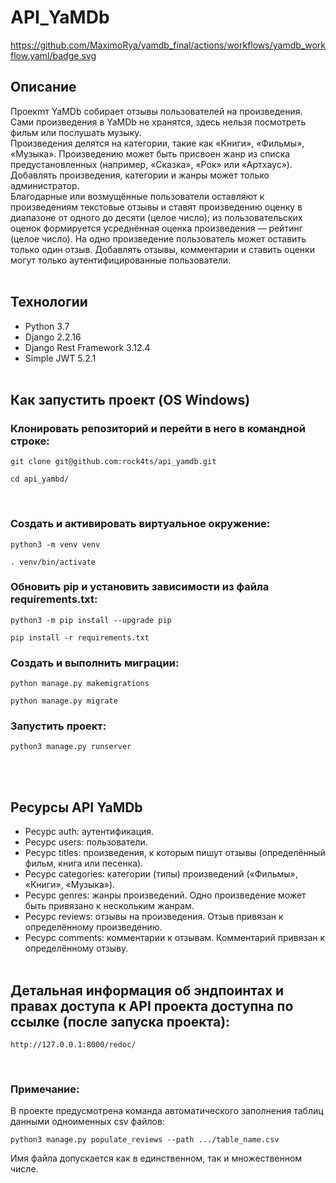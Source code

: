 # API_YaMDb
https://github.com/MaximoRya/yamdb_final/actions/workflows/yamdb_workflow.yaml/badge.svg
## Описание
Проекmт  YaMDb собирает отзывы пользователей на произведения. Сами произведения в YaMDb не хранятся, здесь нельзя посмотреть фильм или послушать музыку.<br>
Произведения делятся на категории, такие как «Книги», «Фильмы», «Музыка».
Произведению может быть присвоен жанр из списка предустановленных (например, «Сказка», «Рок» или «Артхаус»). Добавлять произведения, категории и жанры может только администратор.<br>
Благодарные или возмущённые пользователи оставляют к произведениям текстовые отзывы и ставят произведению оценку в диапазоне от одного до десяти (целое число); из пользовательских оценок формируется усреднённая оценка произведения — рейтинг (целое число). На одно произведение пользователь может оставить только один отзыв.
Добавлять отзывы, комментарии и ставить оценки могут только аутентифицированные пользователи.
<br> <br>

## Технологии
* Python 3.7
* Django 2.2.16
* Django Rest Framework  3.12.4
* Simple JWT 5.2.1
<br> <br>

## Как запустить проект (OS Windows)
### Клонировать репозиторий и перейти в него в командной строке:
```
git clone git@github.com:rock4ts/api_yamdb.git
```
```
cd api_yambd/
```
​
### Создать и активировать виртуальное окружение:
```
python3 -m venv venv
```
```
. venv/bin/activate
```

### Обновить pip и установить зависимости из файла requirements.txt:
```
python3 -m pip install --upgrade pip
```
```
pip install -r requirements.txt
```

### Cоздать и выполнить миграции:
```
python manage.py makemigrations
```
```
python manage.py migrate
```

### Запустить проект:
```
python3 manage.py runserver
```
<br> <br>

## Ресурсы API YaMDb
- Ресурс auth: аутентификация.
- Ресурс users: пользователи.
- Ресурс titles: произведения, к которым пишут отзывы (определённый фильм, книга или песенка).
- Ресурс categories: категории (типы) произведений («Фильмы», «Книги», «Музыка»).
- Ресурс genres: жанры произведений. Одно произведение может быть привязано к нескольким жанрам.
- Ресурс reviews: отзывы на произведения. Отзыв привязан к определённому произведению.
- Ресурс comments: комментарии к отзывам. Комментарий привязан к определённому отзыву.
<br> <br>

## Детальная информация об эндпоинтах и правах доступа к API проекта доступна по ссылке (после запуска проекта):
```
http://127.0.0.1:8000/redoc/
```
<br>

### Примечание:
В проекте предусмотрена команда автоматического заполнения таблиц данными одноименных csv файлов:
```
python3 manage.py populate_reviews --path .../table_name.csv
```
Имя файла допускается как в единственном, так и множественном числе.
